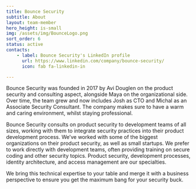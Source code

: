 ```yaml
---
title: Bounce Security
subtitle: About
layout: team-member
hero_height: is-small
img: /assets/img/BounceLogo.png
sort_order: 6
status: active
contacts:
    - label: Bounce Security's LinkedIn profile
      url: https://www.linkedin.com/company/bounce-security/
      icon: fab fa-linkedin-in

---
```


Bounce Security was founded in 2017 by Avi Douglen on the product security and consulting aspect, alongside Maya on the organizational side. Over time, the team grew and now includes Josh as CTO and Michal as an Associate Security Consultant. The company makes sure to have a warm and caring environment, whilst staying professional. 

Bounce Security consults on product security to development teams of all sizes, working with them to integrate security practices into their product development process. We’ve worked with some of the biggest organizations on their product security, as well as small startups. We prefer to work directly with development teams, often providing training on secure coding and other security topics. Product security, development processes, identity architecture, and access management are our specialties. 

We bring this technical expertise to your table and merge it with a business perspective to ensure you get the maximum bang for your security buck. 